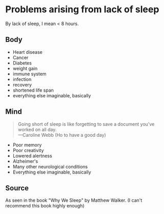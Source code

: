 # Problems arising from lack of sleep

By lack of sleep, I mean < 8 hours.

## Body

* Heart disease
* Cancer
* Diabetes
* weight gain
* immune system
* infection
* recovery
* shortened life span
* everything else imaginable, basically


## Mind

> Going short of sleep is like forgetting to save a document you've worked on all day.
> <br />&mdash;Caroline Webb (Ho to have a good day)


* Poor memory
* Poor creativity
* Lowered alertness
* Alzheimer's
* Many other neurological conditions
* Everything else imaginable, basically



## Source

As seen in the book "Why We Sleep" by Matthew Walker. (I can't recommend this book highly enough)
